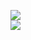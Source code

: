 [![](https://img.shields.io/badge/Made%20With-Github%20Spray-lightgrey.svg?style=for-the-badge&logo=github)](https://github.com/Annihil/github-spray#14439)  
[![](https://i.imgur.com/2DrTn0Z.gif)](https://github.com/Annihil/github-spray)